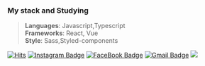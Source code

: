  ### My stack and Studying
 > **Languages**: Javascript,Typescript  
 > **Frameworks**: React, Vue  
 > **Style**: Sass,Styled-components

[![Hits](https://hits.seeyoufarm.com/api/count/incr/badge.svg?url=https%3A%2F%2Fgithub.com%2FKimGiHong&count_bg=%23000000&title_bg=%23000000&icon=react.svg&icon_color=%236AEAFF&title=hits&edge_flat=false)](https://hits.seeyoufarm.com) [![Instagram Badge](http://img.shields.io/badge/Instagram-ff69b4?style=flat-square&logo=Instagram&logoColor=white&link=https://www.instagram.com/gi._.hong_/)](https://www.instagram.com/gi._.hong_/) [![FaceBook Badge](https://img.shields.io/badge/Facebook-228be6?logo=facebook&style=flat-square&logoColor=white)](https://www.facebook.com/profile.php?id=100009804859225) [![Gmail Badge](https://img.shields.io/badge/-Gmail-c14438?style=flat-square&logo=Gmail&logoColor=white&link=mailto:s20005@gsm.hs.kr)](mailto:s20005@gsm.hs.kr)   <a href="https://velog.io/@kimgihong"><img src="https://img.shields.io/badge/Velog-11B48A?style=flat-square&logo=Vimeo&logoColor=white&link=https://velog.io/@kimgihong"/></a>


